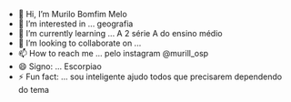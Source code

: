 - 👋 Hi, I’m Murilo Bomfim Melo
- 👀 I’m interested in ... geografia
- 🌱 I’m currently learning ...  A 2 série A do ensino médio
- 💞️ I’m looking to collaborate on ...
- 📫 How to reach me ... pelo instagram @murill_osp
- 😄 Signo: ... Escorpiao
- ⚡ Fun fact: ... sou inteligente ajudo todos que precisarem dependendo do tema

<!---
0001125051760sp/0001125051760sp is a ✨ special ✨ repository because its `README.md` (this file) appears on your GitHub profile.
You can click the Preview link to take a look at your changes.
--->
